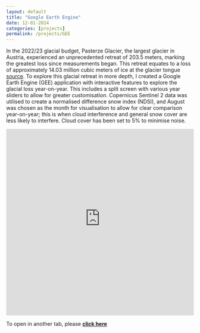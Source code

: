 ```yaml
---
layout: default
title: "Google Earth Engine"
date: 12-01-2024
categories: [projects]
permalink: /projects/GEE
---
```


In the 2022/23 glacial budget, Pasterze Glacier, the largest glacier in Austria, experienced an unprecedented retreat of 203.5 meters, marking the greatest loss since measurements began. This retreat equates to a loss of approximately 14.03 million cubic meters of ice at the glacier tongue [source](https://pro.earth/en/2024/04/07/vom-gletschersterben-der-alpenverein-misst-den-groessten-laengenschwund-bei-der-pasterze-seit-messbeginn/).
To explore this glacial retreat in more depth, I created a Google Earth Engine (GEE) application with interactive features to explore the glacial loss year-on-year. This includes a split screen with various year sliders to allow for greater customisation.
Copernicus Sentinel 2 data was utilised to create a normalised difference snow index (NDSI), and August was chosen as the month for visualisation to allow for clear comparison year-on-year; this is when cloud interference and general snow cover are less likely to interfere. Cloud cover has been set to 5% to minimise noise. 

<iframe src="https://ee-mariaannafedyszyn.projects.earthengine.app/view/pasterzeretreat" width="100%" height="500px" frameborder="0" allowfullscreen allow="geolocation"></iframe>

To open in another tab, please [**click here**](https://ee-mariaannafedyszyn.projects.earthengine.app/view/pasterzeretreat) 
